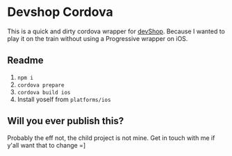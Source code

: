 # Devshop Cordova

This is a quick and dirty cordova wrapper for [devShop](https://github.com/secretGeek/devShop). Because I wanted to play it on the train without using a Progressive wrapper on iOS.

## Readme

1. `npm i`
2. `cordova prepare`
3. `cordova build ios`
4. Install yoself from `platforms/ios`

## Will you ever publish this?

Probably the eff not, the child project is not mine. Get in touch with me if y'all want that to change =]
